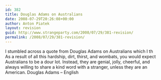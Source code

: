```yaml
---
id: 382
title: Douglas Adams on Australians
date: 2008-07-29T20:26:08+00:00
author: Anton Piatek
layout: revision
guid: http://www.strangeparty.com/2008/07/29/381-revision/
permalink: /2008/07/29/381-revision/
---
```

I stumbled across a quote from Douglas Adams on Australians which I th  
As a result of all this hardship, dirt, thirst, and wombats, you would expect Australians to be a dour lot. Instead, they are genial, jolly, cheerful, and always willing to share a kind word with a stranger, unless they are an American. Douglas Adams &#8211; English